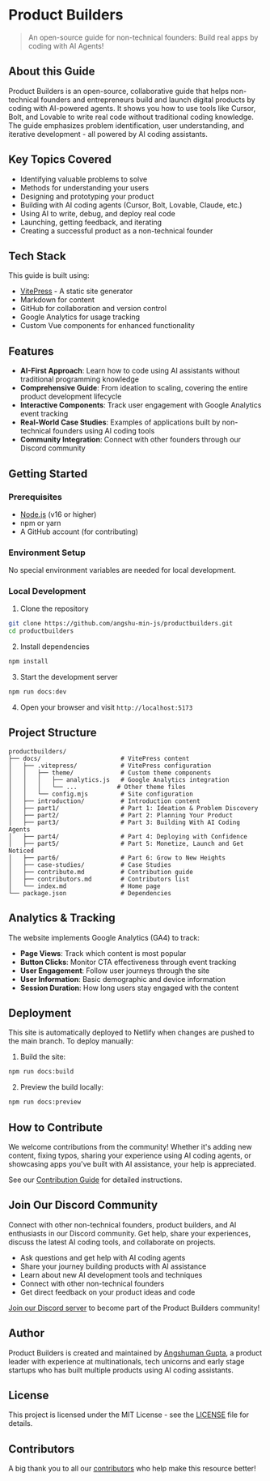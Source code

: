 # Product Builders

> An open-source guide for non-technical founders: Build real apps by coding with AI Agents!

## About this Guide

Product Builders is an open-source, collaborative guide that helps non-technical founders and entrepreneurs build and launch digital products by coding with AI-powered agents. It shows you how to use tools like Cursor, Bolt, and Lovable to write real code without traditional coding knowledge. The guide emphasizes problem identification, user understanding, and iterative development - all powered by AI coding assistants.

## Key Topics Covered

- Identifying valuable problems to solve
- Methods for understanding your users
- Designing and prototyping your product
- Building with AI coding agents (Cursor, Bolt, Lovable, Claude, etc.)
- Using AI to write, debug, and deploy real code
- Launching, getting feedback, and iterating
- Creating a successful product as a non-technical founder

## Tech Stack

This guide is built using:
- [VitePress](https://vitepress.dev/) - A static site generator
- Markdown for content
- GitHub for collaboration and version control
- Google Analytics for usage tracking
- Custom Vue components for enhanced functionality

## Features

- **AI-First Approach**: Learn how to code using AI assistants without traditional programming knowledge
- **Comprehensive Guide**: From ideation to scaling, covering the entire product development lifecycle
- **Interactive Components**: Track user engagement with Google Analytics event tracking
- **Real-World Case Studies**: Examples of applications built by non-technical founders using AI coding tools
- **Community Integration**: Connect with other founders through our Discord community

## Getting Started

### Prerequisites

- [Node.js](https://nodejs.org/) (v16 or higher)
- npm or yarn
- A GitHub account (for contributing)

### Environment Setup

No special environment variables are needed for local development.

### Local Development

1. Clone the repository
```bash
git clone https://github.com/angshu-min-js/productbuilders.git
cd productbuilders
```

2. Install dependencies
```bash
npm install
```

3. Start the development server
```bash
npm run docs:dev
```

4. Open your browser and visit `http://localhost:5173`

## Project Structure

```
productbuilders/
├── docs/                      # VitePress content
│   ├── .vitepress/            # VitePress configuration
│   │   ├── theme/             # Custom theme components
│   │   │   ├── analytics.js   # Google Analytics integration
│   │   │   └── ...           # Other theme files
│   │   └── config.mjs         # Site configuration
│   ├── introduction/          # Introduction content
│   ├── part1/                 # Part 1: Ideation & Problem Discovery
│   ├── part2/                 # Part 2: Planning Your Product
│   ├── part3/                 # Part 3: Building With AI Coding Agents
│   ├── part4/                 # Part 4: Deploying with Confidence
│   ├── part5/                 # Part 5: Monetize, Launch and Get Noticed
│   ├── part6/                 # Part 6: Grow to New Heights
│   ├── case-studies/          # Case Studies
│   ├── contribute.md          # Contribution guide
│   ├── contributors.md        # Contributors list
│   └── index.md               # Home page
└── package.json               # Dependencies
```

## Analytics & Tracking

The website implements Google Analytics (GA4) to track:

- **Page Views**: Track which content is most popular
- **Button Clicks**: Monitor CTA effectiveness through event tracking
- **User Engagement**: Follow user journeys through the site
- **User Information**: Basic demographic and device information
- **Session Duration**: How long users stay engaged with the content

## Deployment

This site is automatically deployed to Netlify when changes are pushed to the main branch. To deploy manually:

1. Build the site:
```bash
npm run docs:build
```

2. Preview the build locally:
```bash
npm run docs:preview
```

## How to Contribute

We welcome contributions from the community! Whether it's adding new content, fixing typos, sharing your experience using AI coding agents, or showcasing apps you've built with AI assistance, your help is appreciated.

See our [Contribution Guide](https://productbuilders.xyz/contribute) for detailed instructions.

## Join Our Discord Community

Connect with other non-technical founders, product builders, and AI enthusiasts in our Discord community. Get help, share your experiences, discuss the latest AI coding tools, and collaborate on projects.

- Ask questions and get help with AI coding agents
- Share your journey building products with AI assistance
- Learn about new AI development tools and techniques
- Connect with other non-technical founders
- Get direct feedback on your product ideas and code

[Join our Discord server](https://discord.gg/XbYrxMPW) to become part of the Product Builders community!

## Author

Product Builders is created and maintained by [Angshuman Gupta](https://angshumangupta.com/), a product leader with experience at multinationals, tech unicorns and early stage startups who has built multiple products using AI coding assistants.

## License

This project is licensed under the MIT License - see the [LICENSE](LICENSE) file for details.

## Contributors

A big thank you to all our [contributors](https://productbuilders.xyz/contributors) who help make this resource better! 